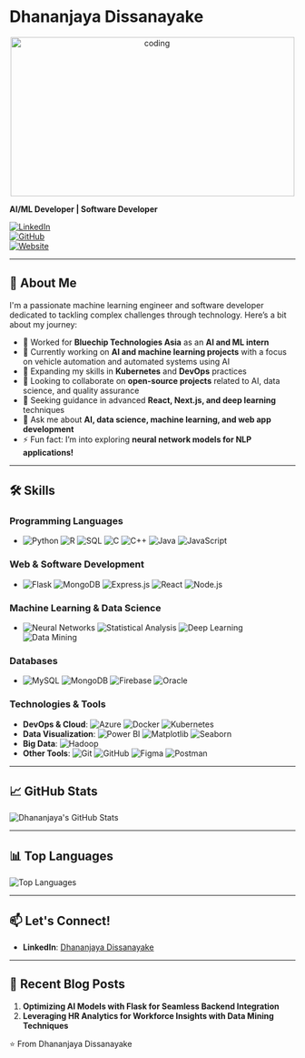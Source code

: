 # Dhananjaya Dissanayake

<p align="center">
<!--     <img src="https://github.com/user-attachments/assets/b13fe3fc-ce36-40f0-a5fe-5fae23ce08f2" width="280" height="220" alt="description"> -->
<!--         <img src="https://media2.giphy.com/media/v1.Y2lkPTc5MGI3NjExcHE4ZW8zdzNiOHJydDdhNHFrODY5MzZpcmZ0Y2Q2MDVrNnozaTBoeSZlcD12MV9pbnRlcm5hbF9naWZfYnlfaWQmY3Q9Zw/ve43TyDQ3B4me7d22z/giphy.gif" width="300" height="280" alt="coding"> -->
<!--     <img src="https://media1.giphy.com/media/v1.Y2lkPTc5MGI3NjExcGR6OHhnbmxkNDZqOGxqbTYyMjNyb21iczV1ZGtteHdydHA5OWV0diZlcD12MV9pbnRlcm5hbF9naWZfYnlfaWQmY3Q9Zw/R03zWv5p1oNSQd91EP/giphy.gif" width="300" height="280" alt="coding"> -->
    <img src="https://media3.giphy.com/media/v1.Y2lkPTc5MGI3NjExeng2ZXEzemEwcGR2MHBrbDB0eHIydm0xZXNnNTZoZDgxeDRjcXNseiZlcD12MV9pbnRlcm5hbF9naWZfYnlfaWQmY3Q9Zw/f3iwJFOVOwuy7K6FFw/giphy.gif" width="500" height="280" alt="coding">
<!--         <img src="https://media0.giphy.com/media/v1.Y2lkPTc5MGI3NjExcTNiaHV4MjYyeDVyMWx0d3h5eDFkcndhZWthdHlwa3BrYjJ3bW0weCZlcD12MV9pbnRlcm5hbF9naWZfYnlfaWQmY3Q9Zw/765ccrAiB0g9z6EApL/giphy.gif" width="300" height="280" alt="coding">
            <img src="https://media1.giphy.com/media/v1.Y2lkPTc5MGI3NjExYjR6ZzV1YWxoeXhqNWp5eHFlamU0azcwajV5YXF1aTIwY2R6YjBhZyZlcD12MV9pbnRlcm5hbF9naWZfYnlfaWQmY3Q9Zw/uB86ZyWQsnFSGYe2sA/giphy.gif" width="300" height="280" alt="coding"> -->
<!--     <img src="https://github.com/user-attachments/assets/17039ac2-85c9-4a09-896a-2821950b49d1" width="280" height="220" alt="coding"> -->
</p>



**AI/ML Developer | Software Developer**

[![LinkedIn](https://img.shields.io/badge/LinkedIn-Profile-blue)](https://www.linkedin.com/in/dhananjayadissanayake/)  
[![GitHub](https://img.shields.io/badge/GitHub-Profile-black)](https://github.com/dhananjayaDev)  
[![Website](https://img.shields.io/badge/Website-Portfolio-brightgreen)](http://dhananjaya.onrender.com/)

---

## 🚀 About Me
I'm a passionate machine learning engineer and software developer dedicated to tackling complex challenges through technology. Here’s a bit about my journey:

- 💼 Worked for **Bluechip Technologies Asia** as an **AI and ML intern**
- 🔭 Currently working on **AI and machine learning projects** with a focus on vehicle automation and automated systems using AI
- 🌱 Expanding my skills in **Kubernetes** and **DevOps** practices
- 👯 Looking to collaborate on **open-source projects** related to AI, data science, and quality assurance
- 🤔 Seeking guidance in advanced **React, Next.js, and deep learning** techniques
- 💬 Ask me about **AI, data science, machine learning, and web app development**
- ⚡ Fun fact: I’m into exploring **neural network models for NLP applications!**

---

## 🛠️ Skills

### Programming Languages
- ![Python](https://img.shields.io/badge/Python-3776AB?style=for-the-badge&logo=python&logoColor=white)
![R](https://img.shields.io/badge/R-276DC3?style=for-the-badge&logo=r&logoColor=white)
![SQL](https://img.shields.io/badge/SQL-005C84?style=for-the-badge&logo=sqlite&logoColor=white)
![C](https://img.shields.io/badge/C-A8B9CC?style=for-the-badge&logo=c&logoColor=white)
![C++](https://img.shields.io/badge/C++-00599C?style=for-the-badge&logo=c%2B%2B&logoColor=white)
![Java](https://img.shields.io/badge/Java-007396?style=for-the-badge&logo=java&logoColor=white)
![JavaScript](https://img.shields.io/badge/JavaScript-F7DF1E?style=for-the-badge&logo=javascript&logoColor=black)

### Web & Software Development
- ![Flask](https://img.shields.io/badge/Flask-000000?style=for-the-badge&logo=flask&logoColor=white)
![MongoDB](https://img.shields.io/badge/MongoDB-47A248?style=for-the-badge&logo=mongodb&logoColor=white)
![Express.js](https://img.shields.io/badge/Express.js-000000?style=for-the-badge&logo=express&logoColor=white)
![React](https://img.shields.io/badge/React-61DAFB?style=for-the-badge&logo=react&logoColor=black)
![Node.js](https://img.shields.io/badge/Node.js-339933?style=for-the-badge&logo=node.js&logoColor=white)

### Machine Learning & Data Science
- ![Neural Networks](https://img.shields.io/badge/Neural%20Networks-%23ff7f0e?style=for-the-badge)
![Statistical Analysis](https://img.shields.io/badge/Statistical%20Analysis-%2342a5f5?style=for-the-badge)
![Deep Learning](https://img.shields.io/badge/Deep%20Learning-%23e91e63?style=for-the-badge)
![Data Mining](https://img.shields.io/badge/Data%20Mining-%239ccc65?style=for-the-badge)

### Databases
- ![MySQL](https://img.shields.io/badge/MySQL-4479A1?style=for-the-badge&logo=mysql&logoColor=white)
![MongoDB](https://img.shields.io/badge/MongoDB-47A248?style=for-the-badge&logo=mongodb&logoColor=white)
![Firebase](https://img.shields.io/badge/Firebase-FFCA28?style=for-the-badge&logo=firebase&logoColor=black)
![Oracle](https://img.shields.io/badge/Oracle-F80000?style=for-the-badge&logo=oracle&logoColor=white)

### Technologies & Tools
- **DevOps & Cloud**: ![Azure](https://img.shields.io/badge/Azure-0078D4?style=for-the-badge&logo=microsoft-azure&logoColor=white) ![Docker](https://img.shields.io/badge/Docker-2496ED?style=for-the-badge&logo=docker&logoColor=white) ![Kubernetes](https://img.shields.io/badge/Kubernetes-326CE5?style=for-the-badge&logo=kubernetes&logoColor=white)
- **Data Visualization**: ![Power BI](https://img.shields.io/badge/Power%20BI-F2C811?style=for-the-badge&logo=power-bi&logoColor=black) ![Matplotlib](https://img.shields.io/badge/Matplotlib-%2342a5f5?style=for-the-badge) ![Seaborn](https://img.shields.io/badge/Seaborn-%233aafa9?style=for-the-badge)
- **Big Data**: ![Hadoop](https://img.shields.io/badge/Hadoop-66CCFF?style=for-the-badge&logo=apache-hadoop&logoColor=black)
- **Other Tools**: ![Git](https://img.shields.io/badge/Git-F05032?style=for-the-badge&logo=git&logoColor=white) ![GitHub](https://img.shields.io/badge/GitHub-181717?style=for-the-badge&logo=github&logoColor=white) ![Figma](https://img.shields.io/badge/Figma-F24E1E?style=for-the-badge&logo=figma&logoColor=white) ![Postman](https://img.shields.io/badge/Postman-FF6C37?style=for-the-badge&logo=postman&logoColor=white)

---

## 📈 GitHub Stats

![Dhananjaya's GitHub Stats](https://github-readme-stats.vercel.app/api?username=dhananjayaDev&show_icons=true&theme=radical)

---

## 📊 Top Languages

![Top Languages](https://github-readme-stats.vercel.app/api/top-langs/?username=dhananjayaDev&layout=compact&theme=radical)


---

## 📫 Let's Connect!
- **LinkedIn**: [Dhananjaya Dissanayake](https://www.linkedin.com/in/dhananjayadissanayake/)

---

## 📝 Recent Blog Posts

1. **Optimizing AI Models with Flask for Seamless Backend Integration**
2. **Leveraging HR Analytics for Workforce Insights with Data Mining Techniques**

⭐️ From Dhananjaya Dissanayake
